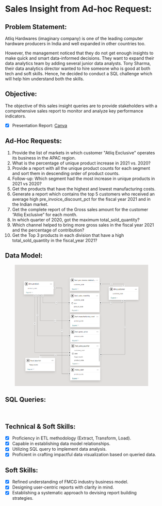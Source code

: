 # Sales Insight from Ad-hoc Request:

## Problem Statement:

Atliq Hardwares (imaginary company) is one of the leading computer hardware producers in India and well expanded in other countries too.

However, the management noticed that they do not get enough insights to make quick and smart data-informed decisions. They want to expand their data analytics team by adding several junior data analysts. Tony Sharma, their data analytics director wanted to hire someone who is good at both tech and soft skills. Hence, he decided to conduct a SQL challenge which will help him understand both the skills.

## Objective:

The objective of this sales insight queries are to provide stakeholders with a comprehensive sales report to monitor and analyze key performance indicators.

- [x] Presentation Report: [Canva](https://anisarsad.my.canva.site/sales-insight-sql)

## Ad-Hoc Requests:
1. Provide the list of markets in which customer "Atliq Exclusive" operates its business in the APAC region.
2. What is the percentage of unique product increase in 2021 vs. 2020?
3. Provide a report with all the unique product counts for each segment and sort them in descending order of product counts.
4. Follow-up: Which segment had the most increase in unique products in 2021 vs 2020?
5. Get the products that have the highest and lowest manufacturing costs.
6. Generate a report which contains the top 5 customers who received an average high pre_invoice_discount_pct for the fiscal year 2021 and in the Indian market.
7. Get the complete report of the Gross sales amount for the customer “Atliq Exclusive” for each month.
8. In which quarter of 2020, got the maximum total_sold_quantity?
9. Which channel helped to bring more gross sales in the fiscal year 2021 and the percentage of contribution?
10. Get the Top 3 products in each division that have a high total_sold_quantity in the fiscal_year 2021? 


## Data Model:
<p align="center">
  <img src="https://github.com/anisarsad/sales-insight-adhoc-request/blob/main/model.png" height="400">
</p>

## SQL Queries:
<p align="center">
  <img src="" height="400">
</p>

## Technical & Soft Skills:
- [x]	Proficiency in ETL methodology (Extract, Transform, Load).
- [x]	Capable in establishing data model relationships.
- [x]	Utilizing SQL query to implement data analysis.
- [x]	Proficient in crafting impactful data visualization based on queried data.

## Soft Skills:
- [x]	Refined understanding of FMCG industry business model. 
- [x]	Designing user-centric reports with clarity in mind.
- [x]	Establishing a systematic approach to devising report building strategies.
